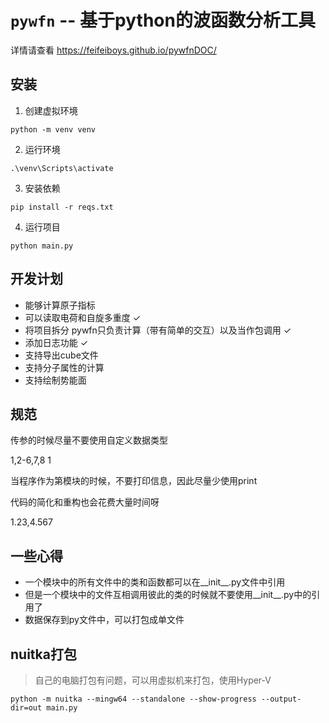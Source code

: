 # `pywfn` -- 基于python的波函数分析工具

详情请查看 https://feifeiboys.github.io/pywfnDOC/


## 安装
1. 创建虚拟环境
```
python -m venv venv
```
2. 运行环境
```
.\venv\Scripts\activate
```
3. 安装依赖
```
pip install -r reqs.txt
```
4. 运行项目
```
python main.py
```

## 开发计划
- 能够计算原子指标
- 可以读取电荷和自旋多重度 ✓
- 将项目拆分 pywfn只负责计算（带有简单的交互）以及当作包调用 ✓
- 添加日志功能 ✓
- 支持导出cube文件
- 支持分子属性的计算
- 支持绘制势能面


## 规范
传参的时候尽量不要使用自定义数据类型

1,2-6,7,8
1

当程序作为第模块的时候，不要打印信息，因此尽量少使用print

代码的简化和重构也会花费大量时间呀

1.23,4.567

## 一些心得
- 一个模块中的所有文件中的类和函数都可以在__init__.py文件中引用
- 但是一个模块中的文件互相调用彼此的类的时候就不要使用__init__.py中的引用了
- 数据保存到py文件中，可以打包成单文件

## nuitka打包
> 自己的电脑打包有问题，可以用虚拟机来打包，使用Hyper-V

```
python -m nuitka --mingw64 --standalone --show-progress --output-dir=out main.py
```